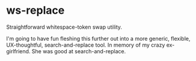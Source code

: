 # ws-replace
Straightforward whitespace-token swap utility.

I'm going to have fun fleshing this further out into a more generic, flexible, UX-thoughtful, search-and-replace tool. In memory of my crazy ex-girlfriend. She was good at search-and-replace.

